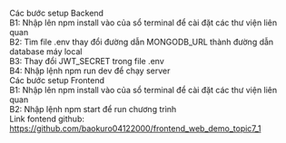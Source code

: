 Các bước setup Backend <br />
B1: Nhập lên npm install vào của sổ terminal để cài đặt các thư viện liên quan <br />
B2: Tìm file .env thay đổi đường dẫn MONGODB_URL thành đường dẫn database máy local <br />
B3: Thay đổi JWT_SECRET trong file .env <br />
B4: Nhập lệnh npm run dev để chạy server <br />
Các bước setup Frontend <br />
B1: Nhập lên npm install vào của sổ terminal để cài đặt các thư viện liên quan <br />
B2: Nhập lệnh npm start để run chương trình <br />
Link fontend github: https://github.com/baokuro04122000/frontend_web_demo_topic7_1 <br />
